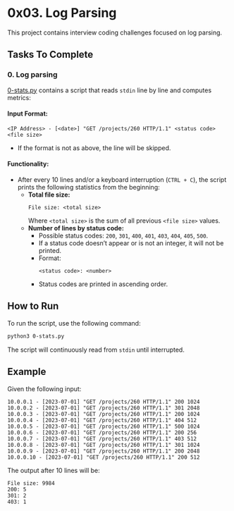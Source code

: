 
# 0x03. Log Parsing

This project contains interview coding challenges focused on log parsing.

## Tasks To Complete

### 0. Log parsing

[0-stats.py](0-stats.py) contains a script that reads `stdin` line by line and computes metrics:

#### Input Format:
```
<IP Address> - [<date>] "GET /projects/260 HTTP/1.1" <status code> <file size>
```
- If the format is not as above, the line will be skipped.

#### Functionality:
- After every 10 lines and/or a keyboard interruption (`CTRL + C`), the script prints the following statistics from the beginning:
  - **Total file size:** 
    ```
    File size: <total size>
    ```
    Where `<total size>` is the sum of all previous `<file size>` values.
  - **Number of lines by status code:**
    - Possible status codes: `200`, `301`, `400`, `401`, `403`, `404`, `405`, `500`.
    - If a status code doesn’t appear or is not an integer, it will not be printed.
    - Format:
      ```
      <status code>: <number>
      ```
    - Status codes are printed in ascending order.

## How to Run

To run the script, use the following command:
```bash
python3 0-stats.py
```

The script will continuously read from `stdin` until interrupted.

## Example

Given the following input:
```
10.0.0.1 - [2023-07-01] "GET /projects/260 HTTP/1.1" 200 1024
10.0.0.2 - [2023-07-01] "GET /projects/260 HTTP/1.1" 301 2048
10.0.0.3 - [2023-07-01] "GET /projects/260 HTTP/1.1" 200 1024
10.0.0.4 - [2023-07-01] "GET /projects/260 HTTP/1.1" 404 512
10.0.0.5 - [2023-07-01] "GET /projects/260 HTTP/1.1" 500 1024
10.0.0.6 - [2023-07-01] "GET /projects/260 HTTP/1.1" 200 256
10.0.0.7 - [2023-07-01] "GET /projects/260 HTTP/1.1" 403 512
10.0.0.8 - [2023-07-01] "GET /projects/260 HTTP/1.1" 301 1024
10.0.0.9 - [2023-07-01] "GET /projects/260 HTTP/1.1" 200 2048
10.0.0.10 - [2023-07-01] "GET /projects/260 HTTP/1.1" 200 512
```

The output after 10 lines will be:
```
File size: 9984
200: 5
301: 2
403: 1
